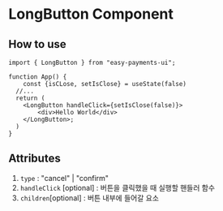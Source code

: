 # LongButton Component

## How to use

```tsx
import { LongButton } from "easy-payments-ui";

function App() {
    const {isCLose, setIsClose} = useState(false)
  //...
  return (
    <LongButton handleClick={setIsClose(false)}>
        <div>Hello World</div>
    </LongButton>;
  )
}
```

## Attributes

1. `type` : "cancel" | "confirm"
2. `handleClick` [optional] : 버튼을 클릭했을 때 실행할 핸들러 함수
3. `children`[optional] : 버튼 내부에 들어갈 요소
